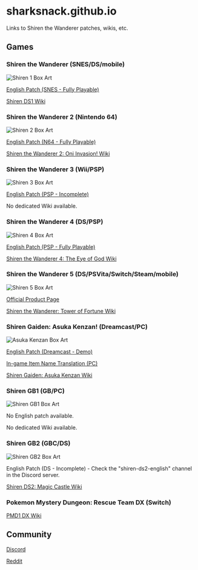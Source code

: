 # sharksnack.github.io

Links to Shiren the Wanderer patches, wikis, etc.

## Games

### Shiren the Wanderer (SNES/DS/mobile)

![Shiren 1 Box Art](https://m.media-amazon.com/images/I/51HR71D448L._SL160_.jpg)

[English Patch (SNES - Fully Playable)](https://www.romhacking.net/translations/483/)

[Shiren DS1 Wiki](https://sharksnack.github.io/shiren-ds1/)

### Shiren the Wanderer 2 (Nintendo 64)

![Shiren 2 Box Art](https://m.media-amazon.com/images/I/51F3ZTKAVXL._SL160_.jpg)

[English Patch (N64 - Fully Playable)](https://www.romhacking.net/translations/6293/)

[Shiren the Wanderer 2: Oni Invasion! Wiki](https://sharksnack.github.io/shiren-2/)

### Shiren the Wanderer 3 (Wii/PSP)

![Shiren 3 Box Art](https://m.media-amazon.com/images/I/51xPOMtPquL._SL160_.jpg)

[English Patch (PSP - Incomplete)](https://www.romhacking.net/translations/2015/)

No dedicated Wiki available.

### Shiren the Wanderer 4 (DS/PSP)

![Shiren 4 Box Art](https://m.media-amazon.com/images/I/51X9kucQ1IL._SL160_.jpg)

[English Patch (PSP - Fully Playable)](https://www.romhacking.net/translations/7175/)

[Shiren the Wanderer 4: The Eye of God Wiki](https://sharksnack.github.io/shiren-4/)

### Shiren the Wanderer 5 (DS/PSVita/Switch/Steam/mobile)

![Shiren 5 Box Art](https://images-na.ssl-images-amazon.com/images/I/9154Erb2X6L.SL160.jpg)

[Official Product Page](https://www.spike-chunsoft.com/games/shiren5/)

[Shiren the Wanderer: Tower of Fortune Wiki](https://sharksnack.github.io/shiren-5/)

### Shiren Gaiden: Asuka Kenzan! (Dreamcast/PC)

![Asuka Kenzan Box Art](https://m.media-amazon.com/images/I/51H33AWT98L._SL160_.jpg)

[English Patch (Dreamcast - Demo)](https://sharksnack.github.io/asuka/patches/dreamcast-english-demo-patch)

[In-game Item Name Translation (PC)](https://sharksnack.github.io/asuka/guides/pc-setup-guide)

[Shiren Gaiden: Asuka Kenzan Wiki](https://sharksnack.github.io/asuka/)

### Shiren GB1 (GB/PC)

![Shiren GB1 Box Art](https://m.media-amazon.com/images/I/510xk39P3AS._SL160_.jpg)

No English patch available.

No dedicated Wiki available.

### Shiren GB2 (GBC/DS)

![Shiren GB2 Box Art](https://m.media-amazon.com/images/I/61ERA8A84EL._SL160_.jpg)

English Patch (DS - Incomplete) - Check the "shiren-ds2-english" channel in the Discord server.

[Shiren DS2: Magic Castle Wiki](https://sharksnack.github.io/shiren-ds2/)

### Pokemon Mystery Dungeon: Rescue Team DX (Switch)

[PMD1 DX Wiki](https://sharksnack.github.io/pmd1-dx/)

## Community

[Discord](https://discord.gg/5y7UDFc)

[Reddit](https://www.reddit.com/r/ShirenTheWanderer/)
